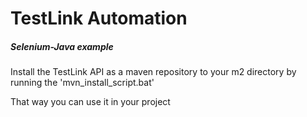 # TestLink Automation 
##### Selenium-Java example

Install the TestLink API as a maven repository to your m2 directory by running the 'mvn_install_script.bat'

That way you can use it in your project